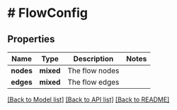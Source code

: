 # # FlowConfig

## Properties

Name | Type | Description | Notes
------------ | ------------- | ------------- | -------------
**nodes** | **mixed** | The flow nodes |
**edges** | **mixed** | The flow edges |

[[Back to Model list]](../../README.md#models) [[Back to API list]](../../README.md#endpoints) [[Back to README]](../../README.md)
